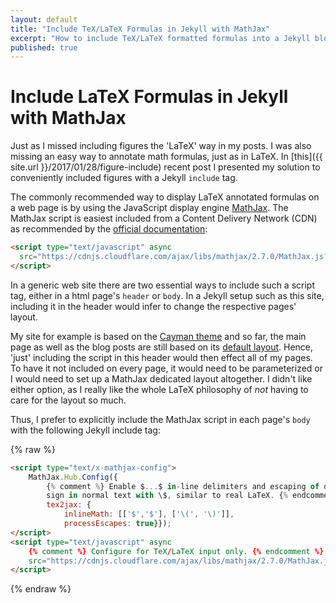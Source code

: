 ```yaml
---
layout: default
title: "Include TeX/LaTeX Formulas in Jekyll with MathJax"
excerpt: "How to include TeX/LaTeX formatted formulas into a Jekyll blog post with a convenient MathJax include tag."
published: true
---
```


# Include LaTeX Formulas in Jekyll with MathJax

Just as I missed including figures the 'LaTeX' way in my posts. I was also missing an easy way to annotate math formulas, just as in LaTeX. In [this]({{ site.url }}/2017/01/28/figure-include) recent post I presented my solution to conveniently included figures with a Jekyll `include` tag.

The commonly recommended way to display LaTeX annotated formulas on a web page is by using the JavaScript display engine [MathJax](http://docs.mathjax.org/en/latest/mathjax.html). The MathJax script is easiest included from a Content Delivery Network (CDN) as recommended by the [official documentation](http://docs.mathjax.org/en/latest/start.html#using-a-content-delivery-network-cdnhttp://docs.mathjax.org/en/latest/start.html#using-a-content-delivery-network-cdn):

```html
<script type="text/javascript" async
  src="https://cdnjs.cloudflare.com/ajax/libs/mathjax/2.7.0/MathJax.js?config=TeX-MML-AM_CHTML">
</script>
```

In a generic web site there are two essential ways to include such a script tag, either in a html page's `header` or `body`. In a Jekyll setup such as this site, including it in the header would infer to change the respective pages' layout.

My site for example is based on the [Cayman theme](https://github.com/pages-themes/cayman) and so far, the main page as well as the blog posts are still based on its [default layout](https://github.com/pages-themes/cayman/blob/master/_layouts/default.html). Hence, 'just' including the script in this header would then effect all of my pages. To have it not included on every page, it would need to be parameterized or I would need to set up a MathJax dedicated layout altogether. I didn't like either option, as I really like the whole LaTeX philosophy of _not_ having to care for the layout so much.

Thus, I prefer to explicitly include the MathJax script in each page's `body` with the following Jekyll include tag:

{% raw %}
```html
<script type="text/x-mathjax-config">
    MathJax.Hub.Config({
        {% comment %} Enable $...$ in-line delimiters and escaping of dollar
        sign in normal text with \$, similar to real LaTeX. {% endcomment %}
        tex2jax: {
            inlineMath: [['$','$'], ['\(', '\)']],
            processEscapes: true}});
</script>
<script type="text/javascript" async
    {% comment %} Configure for TeX/LaTeX input only. {% endcomment %}
    src="https://cdnjs.cloudflare.com/ajax/libs/mathjax/2.7.0/MathJax.js?config=TeX-AMS_CHTML">
</script>
```
{% endraw %}
